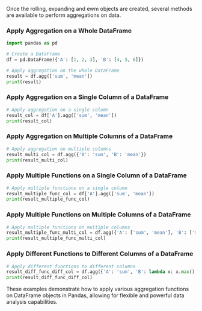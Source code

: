 Once the rolling, expanding and ewm objects are created, several methods are available to perform aggregations on data.

### Apply Aggregation on a Whole DataFrame

```python
import pandas as pd

# Create a DataFrame
df = pd.DataFrame({'A': [1, 2, 3], 'B': [4, 5, 6]})

# Apply aggregation on the whole DataFrame
result = df.agg(['sum', 'mean'])
print(result)
```

### Apply Aggregation on a Single Column of a DataFrame

```python
# Apply aggregation on a single column
result_col = df['A'].agg(['sum', 'mean'])
print(result_col)
```

### Apply Aggregation on Multiple Columns of a DataFrame

```python
# Apply aggregation on multiple columns
result_multi_col = df.agg({'A': 'sum', 'B': 'mean'})
print(result_multi_col)
```

### Apply Multiple Functions on a Single Column of a DataFrame

```python
# Apply multiple functions on a single column
result_multiple_func_col = df['A'].agg(['sum', 'mean'])
print(result_multiple_func_col)
```

### Apply Multiple Functions on Multiple Columns of a DataFrame

```python
# Apply multiple functions on multiple columns
result_multiple_func_multi_col = df.agg({'A': ['sum', 'mean'], 'B': ['min', 'max']})
print(result_multiple_func_multi_col)
```

### Apply Different Functions to Different Columns of a DataFrame

```python
# Apply different functions to different columns
result_diff_func_diff_col = df.agg({'A': 'sum', 'B': lambda x: x.max() - x.min()})
print(result_diff_func_diff_col)
```

These examples demonstrate how to apply various aggregation functions on DataFrame objects in Pandas, allowing for flexible and powerful data analysis capabilities.